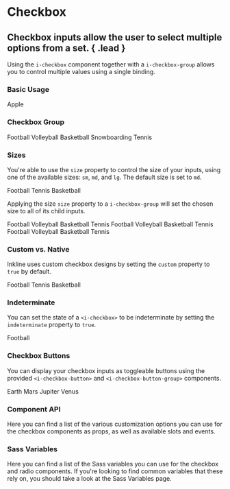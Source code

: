 # Checkbox
## Checkbox inputs allow the user to select multiple options from a set. { .lead }

Using the `i-checkbox` component together with a `i-checkbox-group` allows you to control multiple values using a single binding.

### Basic Usage

<i-code-preview title="Basic Checkbox">
<i-checkbox v-model="checked">Apple</i-checkbox>
<template slot="html">

~~~html
<i-checkbox v-model="checked">Apple</i-checkbox>
~~~

</template>
<template slot="js">

~~~js
export default {
  data () {
    return {
      checked: true
    };
  }
}
~~~

</template>
<template slot="output">

Checked: <code>{{checked}}</code>

</template>
</i-code-preview>

### Checkbox Group

<i-code-preview title="Checkbox Group">
<i-checkbox-group v-model="checkedGroup">
    <i-checkbox value="Football">Football</i-checkbox>
    <i-checkbox value="Volleyball">Volleyball</i-checkbox>
    <i-checkbox value="Basketball">Basketball</i-checkbox>
    <i-checkbox value="Snowboarding">Snowboarding</i-checkbox>
    <i-checkbox value="Tennis" disabled>Tennis</i-checkbox>
</i-checkbox-group>
<template slot="html">

~~~html
<i-checkbox-group v-model="checked">
    <i-checkbox value="Football">Football</i-checkbox>
    <i-checkbox value="Volleyball">Volleyball</i-checkbox>
    <i-checkbox value="Basketball">Basketball</i-checkbox>
    <i-checkbox value="Snowboarding">Snowboarding</i-checkbox>
    <i-checkbox value="Tennis" disabled>Tennis</i-checkbox>
</i-checkbox-group>
~~~

</template>
<template slot="js">

~~~js
export default {
  data () {
    return {
      checked: ['Football', 'Basketball', 'Tennis']
    };
  }
}
~~~

</template>
<template slot="output">
Checked values: <code>{{checkedGroup}}</code>
</template>
</i-code-preview>


### Sizes
You're able to use the `size` property to control the size of your inputs, using one of the available sizes: `sm`, `md`, and `lg`. The default size is set to `md`. 

<i-code-preview title="Checkbox Sizes">
<i-checkbox-group v-model="checkedSize">
    <i-checkbox size="sm" value="Football">Football</i-checkbox>
    <i-checkbox size="md" value="Volleyball">Tennis</i-checkbox>
    <i-checkbox size="lg" value="Basketball">Basketball</i-checkbox>
</i-checkbox-group>
<template slot="html">

~~~html
<i-checkbox-group v-model="checked">
    <i-checkbox size="sm" value="Football">Football</i-checkbox>
    <i-checkbox size="md" value="Volleyball">Tennis</i-checkbox>
    <i-checkbox size="lg" value="Basketball">Basketball</i-checkbox>
</i-checkbox-group>
~~~

</template>
<template slot="js">

~~~js
export default {
  data () {
    return {
      checked: ['Basketball']
    };
  }
}
~~~

</template>
</i-code-preview>

Applying the size `size` property to a `i-checkbox-group` will set the chosen size to all of its child inputs.

<i-code-preview title="Checkbox Group Size">
<i-checkbox-group size="sm" v-model="checkedSizeGroupSm" class="_margin-bottom-1">
    <i-checkbox value="Football">Football</i-checkbox>
    <i-checkbox value="Volleyball">Volleyball</i-checkbox>
    <i-checkbox value="Basketball">Basketball</i-checkbox>
    <i-checkbox value="Tennis" disabled>Tennis</i-checkbox>
</i-checkbox-group>
<i-checkbox-group size="md" v-model="checkedSizeGroupMd" class="_margin-bottom-1">
    <i-checkbox value="Football">Football</i-checkbox>
    <i-checkbox value="Volleyball">Volleyball</i-checkbox>
    <i-checkbox value="Basketball">Basketball</i-checkbox>
    <i-checkbox value="Tennis" disabled>Tennis</i-checkbox>
</i-checkbox-group>
<i-checkbox-group size="lg" v-model="checkedSizeGroupLg">
    <i-checkbox value="Football">Football</i-checkbox>
    <i-checkbox value="Volleyball">Volleyball</i-checkbox>
    <i-checkbox value="Basketball">Basketball</i-checkbox>
    <i-checkbox value="Tennis" disabled>Tennis</i-checkbox>
</i-checkbox-group>
<template slot="html">

~~~html
<i-checkbox-group size="sm" v-model="checked">
    <i-checkbox value="Football">Football</i-checkbox>
    <i-checkbox value="Volleyball">Volleyball</i-checkbox>
    <i-checkbox value="Basketball">Basketball</i-checkbox>
    <i-checkbox value="Tennis" disabled>Tennis</i-checkbox>
</i-checkbox-group>
~~~
~~~html
<i-checkbox-group size="md" v-model="checked">
    <i-checkbox value="Football">Football</i-checkbox>
    <i-checkbox value="Volleyball">Volleyball</i-checkbox>
    <i-checkbox value="Basketball">Basketball</i-checkbox>
    <i-checkbox value="Tennis" disabled>Tennis</i-checkbox>
</i-checkbox-group>
~~~
~~~html
<i-checkbox-group size="lg" v-model="checked">
    <i-checkbox value="Football">Football</i-checkbox>
    <i-checkbox value="Volleyball">Volleyball</i-checkbox>
    <i-checkbox value="Basketball">Basketball</i-checkbox>
    <i-checkbox value="Tennis" disabled>Tennis</i-checkbox>
</i-checkbox-group>
~~~

</template>
<template slot="js">

~~~js
export default {
  data () {
    return {
      checked: ['Basketball', 'Tennis']
    };
  }
}
~~~

</template>
</i-code-preview>

### Custom vs. Native
Inkline uses custom checkbox designs by setting the `custom` property to `true` by default. 

<i-code-preview title="Custom Checkbox">
<i-checkbox-group v-model="checkedCustomTrue">
    <i-checkbox :custom="true" value="Football">Football</i-checkbox>
    <i-checkbox :custom="true" value="Volleyball">Tennis</i-checkbox>
    <i-checkbox :custom="true" value="Basketball">Basketball</i-checkbox>    
</i-checkbox-group>
<template slot="html">

~~~html
<i-checkbox-group v-model="checkedCustomTrue">
    <i-checkbox :custom="true" value="Football">Football</i-checkbox>
    <i-checkbox :custom="true" value="Volleyball">Tennis</i-checkbox>
    <i-checkbox :custom="true" value="Basketball">Basketball</i-checkbox>    
</i-checkbox-group>
~~~

</template>
<template slot="js">

~~~js
export default {
  data () {
    return {
      checked: ['Basketball']
    };
  }
}
~~~

</template>
</i-code-preview>

### Indeterminate
You can set the state of a `<i-checkbox>` to be indeterminate by setting the `indeterminate` property to `true`. 

<i-code-preview title="Indeterminate Checkbox">
<i-checkbox :indeterminate="true">Football</i-checkbox>
<template slot="html">

~~~html
<i-checkbox :indeterminate="true">Football</i-checkbox>
~~~

</template>
<template slot="js"> 

~~~js
export default {
  data () {
    return {
      checked: ['Basketball']
    };
  }
}
~~~

</template>
</i-code-preview>


### Checkbox Buttons

You can display your checkbox inputs as toggleable buttons using the provided `<i-checkbox-button>` and `<i-checkbox-button-group>` components.

<i-code-preview title="Checkbox Buttons">
<i-checkbox-button-group v-model="checkedButton">
    <i-checkbox-button value="Earth">Earth</i-checkbox-button>
    <i-checkbox-button value="Mars">Mars</i-checkbox-button>
    <i-checkbox-button value="Jupiter">Jupiter</i-checkbox-button>
    <i-checkbox-button value="Venus" disabled>Venus</i-checkbox-button>
</i-checkbox-button-group>
<template slot="html">

~~~html
<i-checkbox-button-group v-model="checked">
    <i-checkbox-button value="Earth">Earth</i-checkbox-button>
    <i-checkbox-button value="Mars">Mars</i-checkbox-button>
    <i-checkbox-button value="Jupiter">Jupiter</i-checkbox-button>
    <i-checkbox-button value="Venus" disabled>Venus</i-checkbox-button>
</i-checkbox-button-group>
~~~

</template>
<template slot="js">

~~~js
export default {
  data () {
    return {
      checked: ['Earth']
    };
  }
}
~~~

</template>
</i-code-preview>


### Component API
Here you can find a list of the various customization options you can use for the checkbox components as props, as well as available slots and events.

<i-api-preview title="Checkbox API" markup="i-checkbox" expanded>
    <template slot="props">
        <api-table>
            <api-table-row>
                <template slot="property">custom</template>
                <template slot="description">Sets the styling of the checkbox form component to custom or native.</template>
                <template slot="type"><code>Boolean</code></template>
                <template slot="values"><code>true</code>, <code>false</code></template>
                <template slot="default"><code>true</code></template>
            </api-table-row>
            <api-table-row>
                <template slot="property">disabled</template>
                <template slot="description">Sets the state of the checkbox form component as disabled.</template>
                <template slot="type"><code>Boolean</code></template>
                <template slot="values"><code>true</code>, <code>false</code></template>
                <template slot="default"><code>false</code></template>
            </api-table-row>
            <api-table-row>
                <template slot="property">indeterminate</template>
                <template slot="description">Sets the state of the checkbox form component as indeterminate.</template>
                <template slot="type"><code>Boolean</code></template>
                <template slot="values"><code>true</code>, <code>false</code></template>
                <template slot="default"><code>false</code></template>
            </api-table-row>
            <api-table-row>
                <template slot="property">readonly</template>
                <template slot="description">Sets the state of the checkbox form component as readonly.</template>
                <template slot="type"><code>Boolean</code></template>
                <template slot="values"><code>true</code>, <code>false</code></template>
                <template slot="default"><code>false</code></template>
            </api-table-row>
            <api-table-row>
                <template slot="property">schema</template>
                <template slot="description">Provides a schema binding to the checkbox form component. See the <nuxt-link :to="{ name: 'docs-forms-form-validation-introduction' }">Form Validation</nuxt-link> documentation.</template>
                <template slot="type"><code>Object</code></template>
                <template slot="values"></template>
                <template slot="default"></template>
            </api-table-row>
            <api-table-row>
                <template slot="property">size</template>
                <template slot="description">Sets the size of the checkbox form component.</template>
                <template slot="type"><code>String</code></template>
                <template slot="values"><code>sm</code>, <code>md</code>, <code>lg</code></template>
                <template slot="default"><code>md</code></template>
            </api-table-row>
            <api-table-row>
                <template slot="property">value</template>
                <template slot="description">Sets the value of the checkbox form component. Can be also provided using a <code>v-model</code> directive when the checkbox isn't grouped.</template>
                <template slot="type"><code>Boolean</code>, <code>String</code></template>
                <template slot="values"></template>
                <template slot="default"></template>
            </api-table-row>
        </api-table>
    </template>
    <template slot="slots">
        <api-table>
            <api-table-row>
                <template slot="slot">default</template>
                <template slot="description">Slot for checkbox form component label.</template>
            </api-table-row>
        </api-table>
    </template>
    <template slot="events">
        <api-table>
            <api-table-row>
                <template slot="event">click</template>
                <template slot="description">Emitted when checkbox form component is clicked.</template>
                <template slot="type"><code>(event: Event) => {}</code></template>
            </api-table-row>
            <api-table-row>
                <template slot="event">focus</template>
                <template slot="description">Emitted when checkbox form component is focused.</template>
                <template slot="type"><code>(event: Event) => {}</code></template>
            </api-table-row>
            <api-table-row>
                <template slot="event">blur</template>
                <template slot="description">Emitted when checkbox form component is blurred.</template>
                <template slot="type"><code>(event: Event) => {}</code></template>
            </api-table-row>
            <api-table-row>
                <template slot="event">input</template>
                <template slot="description">Emitted when checkbox form component value changes.</template>
                <template slot="type"><code>(value: Boolean | String) => {}</code></template>
            </api-table-row>
        </api-table>
    </template>
</i-api-preview>

<i-api-preview title="Checkbox Group API" markup="i-checkbox-group" expanded>
    <template slot="props">
        <api-table>
            <api-table-row>
                <template slot="property">disabled</template>
                <template slot="description">Sets the state of the checkbox form group component as disabled.</template>
                <template slot="type"><code>Boolean</code></template>
                <template slot="values"><code>true</code>, <code>false</code></template>
                <template slot="default"><code>false</code></template>
            </api-table-row>
            <api-table-row>
                <template slot="property">readonly</template>
                <template slot="description">Sets the state of the checkbox form group component as readonly.</template>
                <template slot="type"><code>Boolean</code></template>
                <template slot="values"><code>true</code>, <code>false</code></template>
                <template slot="default"><code>false</code></template>
            </api-table-row>
            <api-table-row>
                <template slot="property">size</template>
                <template slot="description">Sets the size of the checkbox form group component.</template>
                <template slot="type"><code>String</code></template>
                <template slot="values"><code>sm</code>, <code>md</code>, <code>lg</code></template>
                <template slot="default"><code>md</code></template>
            </api-table-row>
            <api-table-row>
                <template slot="property">value</template>
                <template slot="description">Sets the value of the checkbox form group component. To be provided using the <code>v-model</code> directive.</template>
                <template slot="type"><code>Array&lt;String&gt;</code></template>
                <template slot="values"></template>
                <template slot="default"><code>[]</code></template>
            </api-table-row>
        </api-table>
    </template>
    <template slot="slots">
        <api-table>
            <api-table-row>
                <template slot="slot">default</template>
                <template slot="description">Slot for checkbox form group component default content.</template>
            </api-table-row>
        </api-table>
    </template>
    <template slot="events">
        <api-table>
            <api-table-row>
                <template slot="event">focus</template>
                <template slot="description">Emitted when a child checkbox form component is focused.</template>
                <template slot="type"><code>(event: Event) => {}</code></template>
            </api-table-row>
            <api-table-row>
                <template slot="event">blur</template>
                <template slot="description">Emitted when a child checkbox form component is blurred.</template>
                <template slot="type"><code>(event: Event) => {}</code></template>
            </api-table-row>
            <api-table-row>
                <template slot="event">input</template>
                <template slot="description">Emitted when checkbox form group component value changes.</template>
                <template slot="type"><code>(value: Boolean | String) => {}</code></template>
            </api-table-row>
        </api-table>
    </template>
</i-api-preview>


### Sass Variables
Here you can find a list of the Sass variables you can use for the checkbox and radio components. If you're looking to find common variables that these rely on, you should take a look at the <nuxt-link :to="{ name: 'docs-core-sass-variables' }">Sass Variables</nuxt-link> page.

<i-scss-preview title="Checkbox" expanded>
    <template slot="scss">
        <api-table>
            <api-table-row>
                <template slot="property">$form-check-checkbox-border-radius</template>
                <template slot="default"><code>$border-radius</code></template>
            </api-table-row>
            <api-table-row>
                <template slot="property">$form-check-checkbox-icon-size-base</template>
                <template slot="default"><code>8px</code></template>
            </api-table-row>
            <api-table-row>
                <template slot="property">$form-check-checkbox-icon-size</template>
                <template slot="default"><code>size-map($form-check-checkbox-icon-size-base, $sizes, $size-multipliers)</code></template>
            </api-table-row>
        </api-table>
    </template>
</i-scss-preview>  
<i-scss-preview title="Checkable" expanded>
    <template slot="scss">
        <api-table>
            <api-table-row>
                <template slot="property">$form-check-disabled-color</template>
                <template slot="default"><code>$text-muted</code></template>
            </api-table-row>
            <api-table-row>
                <template slot="property">$form-check-margin-right</template>
                <template slot="default"><code>$spacer</code></template>
            </api-table-row>
            <api-table-row>
                <template slot="property">$form-check-indicator-color</template>
                <template slot="default"><code>$color-black</code></template>
            </api-table-row>
            <api-table-row>
                <template slot="property">$form-check-indicator-checked-color</template>
                <template slot="default"><code>$color-white</code></template>
            </api-table-row>
            <api-table-row>
                <template slot="property">$form-check-indicator-active-color</template>
                <template slot="default"><code>$color-white</code></template>
            </api-table-row>
            <api-table-row>
                <template slot="property">$form-check-indicator-disabled-color</template>
                <template slot="default"><code>$color-gray-30</code></template>
            </api-table-row>
            <api-table-row>
                <template slot="property">$form-check-indicator-checked-background-color</template>
                <template slot="default"><code>$color-primary</code></template>
            </api-table-row>
            <api-table-row>
                <template slot="property">$form-check-indicator-active-background-color</template>
                <template slot="default"><code>$color-primary</code></template>
            </api-table-row>
            <api-table-row>
                <template slot="property">$form-check-indicator-disabled-background-color</template>
                <template slot="default"><code>$color-gray-40</code></template>
            </api-table-row>
            <api-table-row>
                <template slot="property">$form-check-indicator-disabled-checked-background-color-light</template>
                <template slot="default"><code>$color-gray-40</code></template>
            </api-table-row>
            <api-table-row>
                <template slot="property">$form-check-indicator-disabled-checked-background-color-dark</template>
                <template slot="default"><code>$color-gray-60</code></template>
            </api-table-row>
            <api-table-row>
                <template slot="property">$form-check-indicator-size</template>
                <template slot="default"><code>1rem</code></template>
            </api-table-row>
            <api-table-row>
                <template slot="property">$form-check-indicator-gutter</template>
                <template slot="default"><code>spacers('1/2')</code></template>
            </api-table-row>
            <api-table-row>
                <template slot="property">$form-check-indicator-margin-normalize</template>
                <template slot="default"><code>$form-check-indicator-size / 4</code></template>
            </api-table-row>
            <api-table-row>
                <template slot="property">$form-check-indicator-box-shadow</template>
                <template slot="default"><code>0 0 0 1px rgba($color-black, 0.2), inset 0 0.25rem 0.25rem rgba($color-black, 0.1)</code></template>
            </api-table-row>
            <api-table-row>
                <template slot="property">$form-check-indicator-focused-box-shadow</template>
                <template slot="default"><code>0 0 0 1px $body-background, 0 0 0.2rem 0.2rem rgba($color-primary, 0.33)</code></template>
            </api-table-row>
            <api-table-row>
                <template slot="property">$form-check-indicator-checked-box-shadow</template>
                <template slot="default"><code>none</code></template>
            </api-table-row>
            <api-table-row>
                <template slot="property">$form-check-indicator-active-box-shadow</template>
                <template slot="default"><code>none</code></template>
            </api-table-row>
            <api-table-row>
                <template slot="property">$form-check-indicator-background-size</template>
                <template slot="default"><code>0.5rem</code></template>
            </api-table-row>
            <api-table-row>
                <template slot="property">$form-check-variants</template>
                <template slot="default"><code>('monochrome-white')</code></template>
            </api-table-row>
        </api-table>
    </template>
</i-scss-preview>
